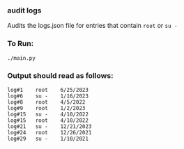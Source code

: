 ### audit logs
Audits the logs.json file for entries that contain `root` or `su -`

### To Run:
`./main.py`

### Output should read as follows:
```
log#1 	 root 	 6/25/2023
log#6 	 su - 	 1/16/2023
log#8 	 root 	 4/5/2022
log#9 	 root 	 1/2/2023
log#15 	 su - 	 4/10/2022
log#15 	 root 	 4/10/2022
log#21 	 su - 	 12/21/2023
log#24 	 root 	 12/26/2021
log#29 	 su - 	 1/10/2021
```
